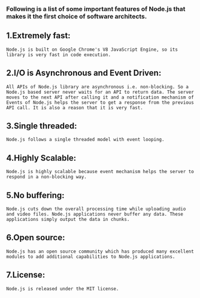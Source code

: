 
### Following is a list of some important features of Node.js that makes it the first choice of software architects.

## 1.Extremely fast: 
    Node.js is built on Google Chrome's V8 JavaScript Engine, so its library is very fast in code execution.

## 2.I/O is Asynchronous and Event Driven: 
    All APIs of Node.js library are asynchronous i.e. non-blocking. So a Node.js based server never waits for an API to return data. The server moves to the next API after calling it and a notification mechanism of Events of Node.js helps the server to get a response from the previous API call. It is also a reason that it is very fast.

## 3.Single threaded:
    Node.js follows a single threaded model with event looping.

## 4.Highly Scalable: 
    Node.js is highly scalable because event mechanism helps the server to respond in a non-blocking way.

## 5.No buffering: 
    Node.js cuts down the overall processing time while uploading audio and video files. Node.js applications never buffer any data. These applications simply output the data in chunks.
## 6.Open source: 
    Node.js has an open source community which has produced many excellent modules to add additional capabilities to Node.js applications.

## 7.License: 
    Node.js is released under the MIT license.
